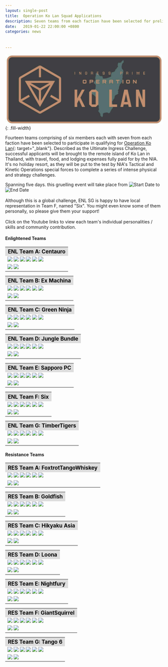 ```yaml
---
layout: single-post
title:  Operation Ko Lan Squad Applications
description: Seven teams from each faction have been selected for preliminaries.
date:   2019-01-22 22:00:00 +0800
categories: news


---
```

<style type="text/css">
.top {
  margin-bottom: 10px;
  background: #f3f3f3;
  padding: 12px 15px;
}
.top h5 {
  font-size: 1rem;
}
.top .value {
  font-style: italic;
  font-size: 0.9em;
}
</style>

![Operation Ko Lan](/assets/images/news/operation_ko_lan.jpg){: .fill-width}

Fourteen teams comprising of six members each with seven from each faction have been selected to participate in qualifying for [Operation Ko Lan](https://events.ingress.com/operationkolan){: target="_blank"}. 
Described as the Ultimate Ingress Challenge, successful applicants will be brought to the remote island of Ko Lan in Thailand, with travel, food, and lodging expenses fully paid for by the NIA. 
It's no holiday resort, as they will be put to the test by NIA's Tactical and Kinetic Operations special forces to complete a series of intense physical and strategy challenges. 

Spanning five days. this gruelling event will take place from ![Start Date](https://img.shields.io/badge/7:00am-11%20Apr%202019-orange.svg) to ![End Date](https://img.shields.io/badge/10:00pm-15%20Apr%202019-orange.svg)
<br/><br/>
Although this is a global challenge, ENL SG is happy to have local representation in Team F, named "Six". You might even know some of them personally, so please give them your support!
<br/><br/>
Click on the Youtube links to view each team's individual personalities / skills and community contribution. 

#### Enlightened Teams
<table class="table table-sm">
<tbody>
  <tr>
  <th colspan="5" style="font-size: 1.2em;background:#ddd;color:black;">ENL Team A: Centauro</th>
  </tr>
    <tr>
      <td>
<img src="https://img.shields.io/badge/ENL-yazminqc-limegreen.svg">
<img src="https://img.shields.io/badge/ENL-BlueThug-limegreen.svg">
<img src="https://img.shields.io/badge/ENL-MelyGG-limegreen.svg">
<img src="https://img.shields.io/badge/ENL-MK1310s-limegreen.svg">
<img src="https://img.shields.io/badge/ENL-suy-limegreen.svg">
<img src="https://img.shields.io/badge/ENL-TheGuySmiling-limegreen.svg"> 
</td></tr><tr><td>
<a href="https://youtu.be/KTXuC-CNxlE" target="_blank"><img src="https://img.shields.io/badge/youtube-Individual%20personalities%20and%20skills-FF0000.svg?logo=youtube&logoColor=FF0000"></a>
<a href="https://youtu.be/O1qM9X5o4mQ" target="_blank"><img src="https://img.shields.io/badge/youtube-Community%20Contribution-FF0000.svg?logo=youtube&logoColor=FF0000"></a>
      </td>
    </tr>
</tbody>
</table>

<table class="table table-sm">
<tbody>
  <tr>
  <th colspan="5" style="font-size: 1.2em;background:#ddd;color:black;">ENL Team B: Ex Machina</th>
  </tr>
    <tr>
      <td>
<img src="https://img.shields.io/badge/ENL-RoselessThorn-limegreen.svg">
<img src="https://img.shields.io/badge/ENL-darknyght00-limegreen.svg">
<img src="https://img.shields.io/badge/ENL-AsunaYui-limegreen.svg">
<img src="https://img.shields.io/badge/ENL-Magnus09-limegreen.svg">
<img src="https://img.shields.io/badge/ENL-0xH3XLUTHOR-limegreen.svg">
<img src="https://img.shields.io/badge/ENL-wrenchflats-limegreen.svg"> 
</td></tr><tr><td>
<a href="https://youtu.be/xFn6vzppT4E" target="_blank"><img src="https://img.shields.io/badge/youtube-Individual%20personalities%20and%20skills-FF0000.svg?logo=youtube&logoColor=FF0000"></a>
<a href="https://youtu.be/x4XMTmQkunM" target="_blank"><img src="https://img.shields.io/badge/youtube-Community%20Contribution-FF0000.svg?logo=youtube&logoColor=FF0000"></a>
      </td>
    </tr>
</tbody>
</table>

<table class="table table-sm">
<tbody>
  <tr>
  <th colspan="5" style="font-size: 1.2em;background:#ddd;color:black;">ENL Team C: Green Ninja</th>
  </tr>
    <tr>
      <td>
<img src="https://img.shields.io/badge/ENL-wucifer-limegreen.svg">
<img src="https://img.shields.io/badge/ENL-mameone-limegreen.svg">
<img src="https://img.shields.io/badge/ENL-pincushion1-limegreen.svg">
<img src="https://img.shields.io/badge/ENL-maniacal1-limegreen.svg">
<img src="https://img.shields.io/badge/ENL-usagik-limegreen.svg">
<img src="https://img.shields.io/badge/ENL-tothebluestar-limegreen.svg"> 
</td></tr><tr><td>
<a href="https://youtu.be/dElf0Rlhgdk" target="_blank"><img src="https://img.shields.io/badge/youtube-Individual%20personalities%20and%20skills-FF0000.svg?logo=youtube&logoColor=FF0000"></a>
<a href="https://youtu.be/7D2D-5w39HU" target="_blank"><img src="https://img.shields.io/badge/youtube-Community%20Contribution-FF0000.svg?logo=youtube&logoColor=FF0000"></a>
      </td>
    </tr>
</tbody>
</table>

<table class="table table-sm">
<tbody>
  <tr>
  <th colspan="5" style="font-size: 1.2em;background:#ddd;color:black;">ENL Team D: Jungle Bundle</th>
  </tr>
    <tr>
      <td>
<img src="https://img.shields.io/badge/ENL-AV139-limegreen.svg">
<img src="https://img.shields.io/badge/ENL-czechvar-limegreen.svg">
<img src="https://img.shields.io/badge/ENL-Elderflower-limegreen.svg">
<img src="https://img.shields.io/badge/ENL-LEYNADMAR-limegreen.svg">
<img src="https://img.shields.io/badge/ENL-PascalRoose-limegreen.svg">
<img src="https://img.shields.io/badge/ENL-TropperCZ-limegreen.svg"> 
</td></tr><tr><td>
<a href="https://youtu.be/fzRoip81RL0" target="_blank"><img src="https://img.shields.io/badge/youtube-Individual%20personalities%20and%20skills-FF0000.svg?logo=youtube&logoColor=FF0000"></a>
<a href="https://youtu.be/Bta6t3zYodg" target="_blank"><img src="https://img.shields.io/badge/youtube-Community%20Contribution-FF0000.svg?logo=youtube&logoColor=FF0000"></a>
      </td>
    </tr>
</tbody>
</table>

<table class="table table-sm">
<tbody>
  <tr>
  <th colspan="5" style="font-size: 1.2em;background:#ddd;color:black;">ENL Team E: Sapporo PC</th>
  </tr>
    <tr>
      <td>
<img src="https://img.shields.io/badge/ENL-OkinawaHiroT-limegreen.svg">
<img src="https://img.shields.io/badge/ENL-HybridOrbital-limegreen.svg">
<img src="https://img.shields.io/badge/ENL-katops-limegreen.svg">
<img src="https://img.shields.io/badge/ENL-KxnxuxeTxuxsxi-limegreen.svg">
<img src="https://img.shields.io/badge/ENL-TAT21-limegreen.svg">
<img src="https://img.shields.io/badge/ENL-Tokiyomi-limegreen.svg"> 
</td></tr><tr><td>
<a href="https://youtu.be/gObaRrqY2OU" target="_blank"><img src="https://img.shields.io/badge/youtube-Individual%20personalities%20and%20skills-FF0000.svg?logo=youtube&logoColor=FF0000"></a>
<a href="https://youtu.be/091xcqXMvsI" target="_blank"><img src="https://img.shields.io/badge/youtube-Community%20Contribution-FF0000.svg?logo=youtube&logoColor=FF0000"></a>
      </td>
    </tr>
</tbody>
</table>

<table class="table table-sm">
<tbody>
  <tr>
  <th colspan="5" style="font-size: 1.2em;background:#ddd;color:black;">ENL Team F: Six</th>
  </tr>
    <tr>
      <td>
<img src="https://img.shields.io/badge/ENL-Skulldaeron-limegreen.svg">
<img src="https://img.shields.io/badge/ENL-disidious-limegreen.svg">
<img src="https://img.shields.io/badge/ENL-Pandasteak101-limegreen.svg">
<img src="https://img.shields.io/badge/ENL-yaturugi-limegreen.svg">
<img src="https://img.shields.io/badge/ENL-KonaExplosif-limegreen.svg">
<img src="https://img.shields.io/badge/ENL-Fushigidane-limegreen.svg"> 
</td></tr><tr><td>
<a href="https://youtu.be/9Lr_FLGiaTc" target="_blank"><img src="https://img.shields.io/badge/youtube-Individual%20personalities%20and%20skills-FF0000.svg?logo=youtube&logoColor=FF0000"></a>
<a href="https://youtu.be/w3saInIpSRg" target="_blank"><img src="https://img.shields.io/badge/youtube-Community%20Contribution-FF0000.svg?logo=youtube&logoColor=FF0000"></a>
      </td>
    </tr>
</tbody>
</table>

<table class="table table-sm">
<tbody>
  <tr>
  <th colspan="5" style="font-size: 1.2em;background:#ddd;color:black;">ENL Team G: TimberTigers </th>
  </tr>
    <tr>
      <td>
<img src="https://img.shields.io/badge/ENL-vain-limegreen.svg">
<img src="https://img.shields.io/badge/ENL-anakron-limegreen.svg">
<img src="https://img.shields.io/badge/ENL-moonlitprincess-limegreen.svg">
<img src="https://img.shields.io/badge/ENL-luckydragon-limegreen.svg">
<img src="https://img.shields.io/badge/ENL-smokedmonkee-limegreen.svg">
<img src="https://img.shields.io/badge/ENL-nukedcookie-limegreen.svg"> 
</td></tr><tr><td>
<a href="https://youtu.be/UZeO55-GNwQ" target="_blank"><img src="https://img.shields.io/badge/youtube-Individual%20personalities%20and%20skills-FF0000.svg?logo=youtube&logoColor=FF0000"></a>
<a href="https://youtu.be/czN5NABQehE" target="_blank"><img src="https://img.shields.io/badge/youtube-Community%20Contribution-FF0000.svg?logo=youtube&logoColor=FF0000"></a>
      </td>
    </tr>
</tbody>
</table>

#### Resistance Teams
<table class="table table-sm">
<tbody>
  <tr>
  <th colspan="5" style="font-size: 1.2em;background:#ddd;color:black;">RES Team A: FoxtrotTangoWhiskey </th>
  </tr>
    <tr>
      <td>
<img src="https://img.shields.io/badge/ENL-CaptOrange-007bff.svg">
<img src="https://img.shields.io/badge/ENL-DarkKnight-007bff.svg">
<img src="https://img.shields.io/badge/ENL-DRBragg-007bff.svg">
<img src="https://img.shields.io/badge/ENL-FleetofFeet-007bff.svg">
<img src="https://img.shields.io/badge/ENL-KingofHearts-007bff.svg">
<img src="https://img.shields.io/badge/ENL-thesolo-007bff.svg"> 
</td></tr><tr><td>
<a href="https://youtu.be/ds0eLz8Jxhc" target="_blank"><img src="https://img.shields.io/badge/youtube-Individual%20personalities%20and%20skills-FF0000.svg?logo=youtube&logoColor=FF0000"></a>
<a href="https://youtu.be/2N5KdihkstI" target="_blank"><img src="https://img.shields.io/badge/youtube-Community%20Contribution-FF0000.svg?logo=youtube&logoColor=FF0000"></a>
      </td>
    </tr>
</tbody>
</table>

<table class="table table-sm">
<tbody>
  <tr>
  <th colspan="5" style="font-size: 1.2em;background:#ddd;color:black;">RES Team B: Goldfish </th>
  </tr>
    <tr>
      <td>
<img src="https://img.shields.io/badge/RES-mothergoose-007bff.svg">
<img src="https://img.shields.io/badge/RES-appastair-007bff.svg">
<img src="https://img.shields.io/badge/RES-spectotr-007bff.svg">
<img src="https://img.shields.io/badge/RES-lacera-007bff.svg">
<img src="https://img.shields.io/badge/RES-andafter-007bff.svg">
<img src="https://img.shields.io/badge/RES-boomfish-007bff.svg"> 
</td></tr><tr><td>
<a href="https://youtu.be/yQMDs0XBjKg" target="_blank"><img src="https://img.shields.io/badge/youtube-Individual%20personalities%20and%20skills-FF0000.svg?logo=youtube&logoColor=FF0000"></a>
<a href="https://youtu.be/PiV0E-g8NpY" target="_blank"><img src="https://img.shields.io/badge/youtube-Community%20Contribution-FF0000.svg?logo=youtube&logoColor=FF0000"></a>
      </td>
    </tr>
</tbody>
</table>

<table class="table table-sm">
<tbody>
  <tr>
  <th colspan="5" style="font-size: 1.2em;background:#ddd;color:black;">RES Team C: Hikyaku Asia</th>
  </tr>
    <tr>
      <td>
<img src="https://img.shields.io/badge/RES-wzh-007bff.svg">
<img src="https://img.shields.io/badge/RES-renkur-007bff.svg">
<img src="https://img.shields.io/badge/RES-shutupthere-007bff.svg">
<img src="https://img.shields.io/badge/RES-maxfalcon2-007bff.svg">
<img src="https://img.shields.io/badge/RES-ryugoA-007bff.svg">
<img src="https://img.shields.io/badge/RES-mattun0924-007bff.svg"> 
</td></tr><tr><td>
<a href="https://youtu.be/Vtkie9jJ9Ds" target="_blank"><img src="https://img.shields.io/badge/youtube-Individual%20personalities%20and%20skills-FF0000.svg?logo=youtube&logoColor=FF0000"></a>
<a href="https://youtu.be/K6nq9ZVoQD8" target="_blank"><img src="https://img.shields.io/badge/youtube-Community%20Contribution-FF0000.svg?logo=youtube&logoColor=FF0000"></a>
      </td>
    </tr>
</tbody>
</table>


<table class="table table-sm">
<tbody>
  <tr>
  <th colspan="5" style="font-size: 1.2em;background:#ddd;color:black;">RES Team D: Loona </th>
  </tr>
    <tr>
      <td>
<img src="https://img.shields.io/badge/RES-heavenmaiden-007bff.svg">
<img src="https://img.shields.io/badge/RES-ConsiliumDei1-007bff.svg">
<img src="https://img.shields.io/badge/RES-retraut-007bff.svg">
<img src="https://img.shields.io/badge/RES-Gryb-007bff.svg">
<img src="https://img.shields.io/badge/RES-DeepEvIL-007bff.svg">
<img src="https://img.shields.io/badge/RES-xuxukc-007bff.svg"> 
</td></tr><tr><td>
<a href="https://youtu.be/Il0EwonUarA" target="_blank"><img src="https://img.shields.io/badge/youtube-Individual%20personalities%20and%20skills-FF0000.svg?logo=youtube&logoColor=FF0000"></a>
<a href="https://youtu.be/Bur2xYP3nS0" target="_blank"><img src="https://img.shields.io/badge/youtube-Community%20Contribution-FF0000.svg?logo=youtube&logoColor=FF0000"></a>
      </td>
    </tr>
</tbody>
</table>

<table class="table table-sm">
<tbody>
  <tr>
  <th colspan="5" style="font-size: 1.2em;background:#ddd;color:black;">RES Team E: Nightfury </th>
  </tr>
    <tr>
      <td>
<img src="https://img.shields.io/badge/RES-verdreher-007bff.svg">
<img src="https://img.shields.io/badge/RES-h4eschen-007bff.svg">
<img src="https://img.shields.io/badge/RES-JackKenway-007bff.svg">
<img src="https://img.shields.io/badge/RES-BTKrisztian-007bff.svg">
<img src="https://img.shields.io/badge/RES-FireWorksX-007bff.svg">
<img src="https://img.shields.io/badge/RES-nibiru-007bff.svg"> 
</td></tr><tr><td>
<a href="https://youtu.be/4SOwjyO8m7c" target="_blank"><img src="https://img.shields.io/badge/youtube-Individual%20personalities%20and%20skills-FF0000.svg?logo=youtube&logoColor=FF0000"></a>
<a href="https://youtu.be/4s6_2wqWC6M" target="_blank"><img src="https://img.shields.io/badge/youtube-Community%20Contribution-FF0000.svg?logo=youtube&logoColor=FF0000"></a>
      </td>
    </tr>
</tbody>
</table>

<table class="table table-sm">
<tbody>
  <tr>
  <th colspan="5" style="font-size: 1.2em;background:#ddd;color:black;">RES Team F: GiantSquirrel </th>
  </tr>
    <tr>
      <td>
<img src="https://img.shields.io/badge/RES-GiantSquirrel-007bff.svg">
<img src="https://img.shields.io/badge/RES-earthtraveler5-007bff.svg">
<img src="https://img.shields.io/badge/RES-Chics-007bff.svg">
<img src="https://img.shields.io/badge/RES-ITLed-007bff.svg">
<img src="https://img.shields.io/badge/RES-Techknow-007bff.svg">
<img src="https://img.shields.io/badge/RES-Kromoggo-007bff.svg"> 
</td></tr><tr><td>
<a href="https://youtu.be/nTkzZvf-CDo" target="_blank"><img src="https://img.shields.io/badge/youtube-Individual%20personalities%20and%20skills-FF0000.svg?logo=youtube&logoColor=FF0000"></a>
<a href="https://youtu.be/lrgc0OeJCbU" target="_blank"><img src="https://img.shields.io/badge/youtube-Community%20Contribution-FF0000.svg?logo=youtube&logoColor=FF0000"></a>
      </td>
    </tr>
</tbody>
</table>

<table class="table table-sm">
<tbody>
  <tr>
  <th colspan="5" style="font-size: 1.2em;background:#ddd;color:black;">RES Team G: Tango 6 </th>
  </tr>
    <tr>
      <td>
<img src="https://img.shields.io/badge/RES-dasKupfer-007bff.svg">
<img src="https://img.shields.io/badge/RES-FuZeBx-007bff.svg">
<img src="https://img.shields.io/badge/RES-whitecrash-007bff.svg">
<img src="https://img.shields.io/badge/RES-onecino-007bff.svg">
<img src="https://img.shields.io/badge/RES-kblackie90-007bff.svg">
<img src="https://img.shields.io/badge/RES-DongXiaoMiau-007bff.svg"> 
</td></tr><tr><td>
<a href="https://youtu.be/HKgUPx4SYr4" target="_blank"><img src="https://img.shields.io/badge/youtube-Individual%20personalities%20and%20skills-FF0000.svg?logo=youtube&logoColor=FF0000"></a>
<a href="https://youtu.be/jFK509TMbQo" target="_blank"><img src="https://img.shields.io/badge/youtube-Community%20Contribution-FF0000.svg?logo=youtube&logoColor=FF0000"></a>
      </td>
    </tr>
</tbody>
</table>

